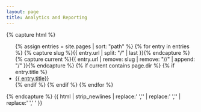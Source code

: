 ```yaml
---
layout: page
title: Analytics and Reporting
---
```


{% capture html %}
<ul>
    {% assign entries = site.pages | sort: "path" %}
    {% for entry in entries %}
        {% capture slug    %}{{ entry.url | split: "/"   | last                       }}{% endcapture %}
        {% capture current %}{{ entry.url | remove: slug | remove: "//" | append: "/" }}{% endcapture %}
        {% if current contains page.dir %}
	    {% if entry.title %}
		<li><a href="{{entry.url}}">{{ entry.title}} </a></li>
	    {% endif %}
	{% endif %}
    {% endfor %}
</ul>
{% endcapture %} {{ html | strip_newlines | replace:'    ','' | replace:'    ','' | replace:'  ',' ' }}
